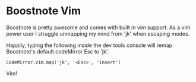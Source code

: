 # Boostnote Vim

Boostnote is pretty awesome and comes with built in vim support. As a vim power user I struggle unmapping my mind from 'jk' when escaping modes.

Happily, typing the following inside the dev tools console will remap Boostnote's default codeMirror Esc to 'jk'.

```shell
CodeMirror.Vim.map('jk', '<Esc>', 'insert')
```

Vim!
